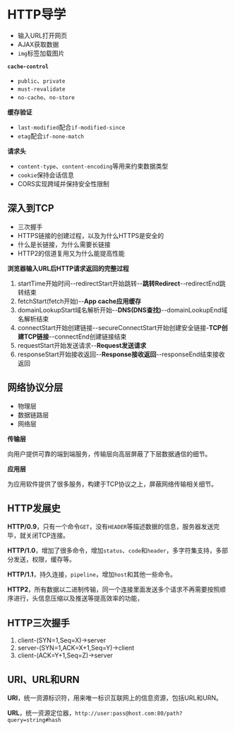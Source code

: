 # HTTP导学 #

- 输入URL打开网页
- AJAX获取数据
- `img`标签加载图片

**`cache-control`**

- `public`、`private`
- `must-revalidate`
- `no-cache`、`no-store`

**缓存验证**

- `last-modified`配合`if-modified-since`
- `etag`配合`if-none-match`

**请求头**

- `content-type`、`content-encoding`等用来约束数据类型
- `cookie`保持会话信息
- CORS实现跨域并保持安全性限制

## 深入到TCP ##

- 三次握手
- HTTPS链接的创建过程，以及为什么HTTPS是安全的
- 什么是长链接，为什么需要长链接
- HTTP2的信道复用又为什么能提高性能

**浏览器输入URL后HTTP请求返回的完整过程**

1. startTime开始时间--redirectStart开始跳转--**跳转Redirect**--redirectEnd跳转结束
2. fetchStart(fetch开始)--**App cache应用缓存**
3. domainLookupStart域名解析开始--**DNS(DNS查找)**--domainLookupEnd域名解析结束
4. connectStart开始创建链接--secureConnectStart开始创建安全链接-**TCP创建TCP链接**--connectEnd创建链接结束
5. requestStart开始发送请求--**Request发送请求**
6. responseStart开始接收返回--**Response接收返回**--responseEnd结束接收返回

## 网络协议分层 ##

- 物理层
- 数据链路层
- 网络层

**传输层**

向用户提供可靠的端到端服务，传输层向高层屏蔽了下层数据通信的细节。

**应用层**

为应用软件提供了很多服务，构建于TCP协议之上，屏蔽网络传输相关细节。

## HTTP发展史 ##

**HTTP/0.9**，只有一个命令`GET`，没有`HEADER`等描述数据的信息，服务器发送完毕，就关闭TCP连接。

**HTTP/1.0**，增加了很多命令，增加`status`、`code`和`header`，多字符集支持，多部分发送，权限，缓存等。

**HTTP/1.1**，持久连接，`pipeline`，增加`host`和其他一些命令。

**HTTP2**，所有数据以二进制传输，同一个连接里面发送多个请求不再需要按照顺序进行，头信息压缩以及推送等提高效率的功能，

## HTTP三次握手 ##

1. client-(SYN=1,Seq=X)->server
2. server-(SYN=1,ACK=X+1,Seq=Y)->client
3. client-(ACK=Y+1,Seq=Z)->server

## URI、URL和URN ##

**URI**，统一资源标识符，用来唯一标识互联网上的信息资源，包括URL和URN。

**URL**，统一资源定位器，`http://user:pass@host.com:80/path?query=string#hash`

